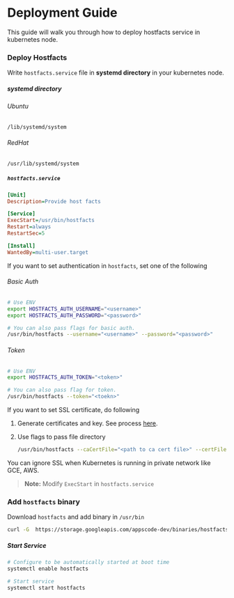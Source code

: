 # Deployment Guide

This guide will walk you through how to deploy hostfacts service in kubernetes node.

### Deploy Hostfacts

Write `hostfacts.service` file in __systemd directory__ in your kubernetes node.

##### systemd directory
###### Ubuntu
```sh
/lib/systemd/system
```
###### RedHat
```sh
/usr/lib/systemd/system
```


##### `hostfacts.service`
```ini
[Unit]
Description=Provide host facts

[Service]
ExecStart=/usr/bin/hostfacts
Restart=always
RestartSec=5

[Install]
WantedBy=multi-user.target
```

If you want to set authentication in `hostfacts`, set one of the following
###### Basic Auth
```sh
# Use ENV
export HOSTFACTS_AUTH_USERNAME="<username>"
export HOSTFACTS_AUTH_PASSWORD="<password>"

# You can also pass flags for basic auth.
/usr/bin/hostfacts --username="<username>" --password="<password>"
```
###### Token
```sh
# Use ENV
export HOSTFACTS_AUTH_TOKEN="<token>"

# You can also pass flag for token.
/usr/bin/hostfacts --token="<toekn>"
```

If you want to set SSL certificate, do following

1. Generate certificates and key. See process [here](../icinga2/certificate.md).
2. Use flags to pass file directory

    ```sh
    /usr/bin/hostfacts --caCertFile="<path to ca cert file>" --certFile="<path to server cert file>" --keyFile="<path to server key file>"
    ```

You can ignore SSL when Kubernetes is running in private network like GCE, AWS.

> __Note:__ Modify `ExecStart` in `hostfacts.service`


### Add `hostfacts` binary

Download `hostfacts` and add binary in `/usr/bin`
```sh
curl -G  https://storage.googleapis.com/appscode-dev/binaries/hostfacts/0.3.0/hostfacts-linux-amd64 -o /usr/bin/hostfacts
```

##### Start Service
```sh
# Configure to be automatically started at boot time
systemctl enable hostfacts

# Start service
systemctl start hostfacts
```
